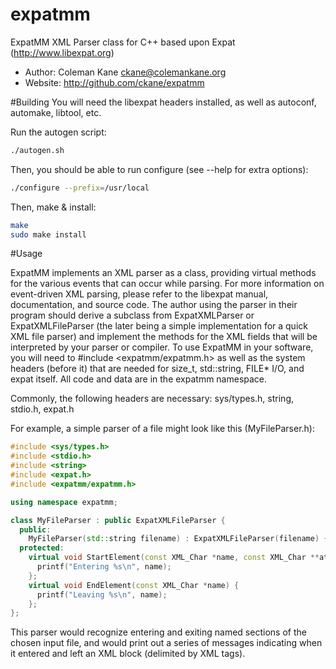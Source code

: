 # expatmm
ExpatMM XML Parser class for C++ based upon Expat (http://www.libexpat.org)

* Author: Coleman Kane <ckane@colemankane.org>
* Website: http://github.com/ckane/expatmm

#Building
You will need the libexpat headers installed, as well as autoconf, automake, libtool, etc.

Run the autogen script:
```bash
./autogen.sh
```

Then, you should be able to run configure (see --help for extra options):
```bash
./configure --prefix=/usr/local
```

Then, make & install:
```bash
make
sudo make install
```

#Usage

ExpatMM implements an XML parser as a class, providing virtual methods for the various events that
can occur while parsing. For more information on event-driven XML parsing, please refer to the libexpat
manual, documentation, and source code. The author using the parser in their program should derive a
subclass from ExpatXMLParser or ExpatXMLFileParser (the later being a simple implementation for a quick
XML file parser) and implement the methods for the XML fields that will be interpreted by your parser or
compiler. To use ExpatMM in your software, you will need to #include <expatmm/expatmm.h> as well as the
system headers (before it) that are needed for size_t, std::string, FILE* I/O, and expat itself. All
code and data are in the expatmm namespace.

Commonly, the following headers are necessary: sys/types.h, string, stdio.h, expat.h

For example, a simple parser of a file might look like this (MyFileParser.h):
```C++
#include <sys/types.h>
#include <stdio.h>
#include <string>
#include <expat.h>
#include <expatmm/expatmm.h>

using namespace expatmm;

class MyFileParser : public ExpatXMLFileParser {
  public:
    MyFileParser(std::string filename) : ExpatXMLFileParser(filename) { };
  protected:
    virtual void StartElement(const XML_Char *name, const XML_Char **attrs) {
      printf("Entering %s\n", name);
    };
    virtual void EndElement(const XML_Char *name) {
      printf("Leaving %s\n", name);
    };
};
```

This parser would recognize entering and exiting named sections of the chosen input file, and would
print out a series of messages indicating when it entered and left an XML block (delimited by XML tags).
